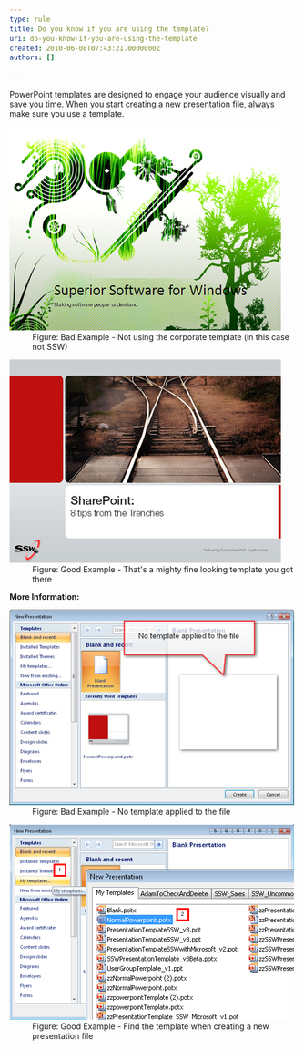 ```yaml
---
type: rule
title: Do you know if you are using the template?
uri: do-you-know-if-you-are-using-the-template
created: 2010-06-08T07:43:21.0000000Z
authors: []

---
```


 PowerPoint templates are designed to engage your audience visually and save you time. When you start creating a new presentation file, always make sure you use a template. <br> <dl>    <dt><img class="ms-rteCustom-ImageArea" alt="not follow SSW brand" src="bad_cover.gif"> </dt>
    <dd class="ms-rteCustom-FigureBad">Figure: Bad Example - Not using the corporate template (in this case not SSW) </dd></dl><dl>    <dt><img class="ms-rteCustom-ImageArea" alt="SSW PowerPoint Template" src="good_cover.jpg"> </dt>
    <dd class="ms-rteCustom-FigureGood">Figure: Good Example - That's a mighty fine looking template you got there </dd></dl>
**More Information:**
<dl>    <dt><img class="ms-rteCustom-ImageArea" src="noTemplate.jpg" alt=""> </dt>
    <dd class="ms-rteCustom-FigureBad">Figure: Bad Example - No template applied to the file </dd></dl><dl>    <dt><img class="ms-rteCustom-ImageArea" alt="Find SSW template from My template" src="templateApplied02.gif"> </dt>
    <dd class="ms-rteCustom-FigureGood">Figure: Good Example - Find the template when creating a new presentation file </dd></dl>
